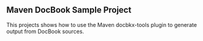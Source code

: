 Maven DocBook Sample Project
----------------------------

This projects shows how to use the Maven docbkx-tools plugin to generate output from DocBook sources.
